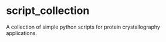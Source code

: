 # script_collection

A collection of simple python scripts for protein crystallography applications.
